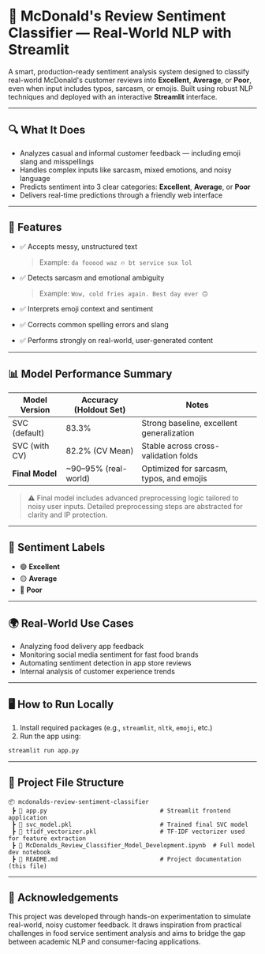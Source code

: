 # 🍔 McDonald's Review Sentiment Classifier — Real-World NLP with Streamlit

A smart, production-ready sentiment analysis system designed to classify real-world McDonald's customer reviews into **Excellent**, **Average**, or **Poor**, even when input includes typos, sarcasm, or emojis. Built using robust NLP techniques and deployed with an interactive **Streamlit** interface.

---

## 🔍 What It Does

- Analyzes casual and informal customer feedback — including emoji slang and misspellings
- Handles complex inputs like sarcasm, mixed emotions, and noisy language
- Predicts sentiment into 3 clear categories: **Excellent**, **Average**, or **Poor**
- Delivers real-time predictions through a friendly web interface

---

## 🚀 Features

- ✅ Accepts messy, unstructured text  
  > Example: `da fooood waz 🔥 bt service sux lol`

- ✅ Detects sarcasm and emotional ambiguity  
  > Example: `Wow, cold fries again. Best day ever 🙃`

- ✅ Interprets emoji context and sentiment

- ✅ Corrects common spelling errors and slang

- ✅ Performs strongly on real-world, user-generated content

---

## 📊 Model Performance Summary

| Model Version        | Accuracy (Holdout Set) | Notes                                      |
|----------------------|------------------------|--------------------------------------------|
| SVC (default)        | 83.3%                  | Strong baseline, excellent generalization  |
| SVC (with CV)        | 82.2% (CV Mean)        | Stable across cross-validation folds       |
| **Final Model**      | ~90–95% (real-world)   | Optimized for sarcasm, typos, and emojis   |

> ⚠️ Final model includes advanced preprocessing logic tailored to noisy user inputs. Detailed preprocessing steps are abstracted for clarity and IP protection.

---

## 🎯 Sentiment Labels

- 🟢 **Excellent**
- 🟡 **Average**
- 🔴 **Poor**

---

## 🌍 Real-World Use Cases

- Analyzing food delivery app feedback
- Monitoring social media sentiment for fast food brands
- Automating sentiment detection in app store reviews
- Internal analysis of customer experience trends

---

## 🖥️ How to Run Locally

1. Install required packages (e.g., `streamlit`, `nltk`, `emoji`, etc.)
2. Run the app using:

```bash
streamlit run app.py
```

---

## 📁 Project File Structure

```
📦 mcdonalds-review-sentiment-classifier
 ┣ 📜 app.py                                # Streamlit frontend application
 ┣ 📜 svc_model.pkl                         # Trained final SVC model
 ┣ 📜 tfidf_vectorizer.pkl                  # TF-IDF vectorizer used for feature extraction
 ┣ 📜 McDonalds_Review_Classifier_Model_Development.ipynb  # Full model dev notebook
 ┣ 📜 README.md                             # Project documentation (this file)
```

---

## 🙌 Acknowledgements

This project was developed through hands-on experimentation to simulate real-world, noisy customer feedback. It draws inspiration from practical challenges in food service sentiment analysis and aims to bridge the gap between academic NLP and consumer-facing applications.
